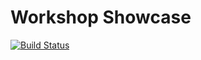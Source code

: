 # Workshop Showcase

[![Build Status](https://travis-ci.org/facebook-developer-circle-malang/workshop-showcase.svg?branch=master)](https://travis-ci.org/facebook-developer-circle-malang/workshop-showcase)

